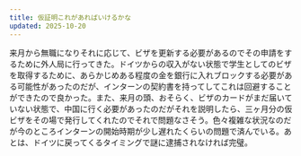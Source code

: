```yaml
---
title: 仮証明これがあればいけるかな
updated: 2025-10-20
---
```

来月から無職になりそれに応じて、ビザを更新する必要があるのでその申請をするために外人局に行ってきた。ドイツからの収入がない状態で学生としてのビザを取得するために、あらかじめある程度の金を銀行に入れブロックする必要がある可能性があったのだが、インターンの契約書を持ってしてこれは回避することができたので良かった。また、来月の頭、おそらく、ビザのカードがまだ届いていない状態で、中国に行く必要があったのだがそれを説明したら、三ヶ月分の仮ビザをその場で発行してくれたのでそれで問題なさそう。色々複雑な状況なのだが今のところインターンの開始時期が少し遅れたくらいの問題で済んでいる。あとは、ドイツに戻ってくるタイミングで謎に逮捕されなければ完璧。